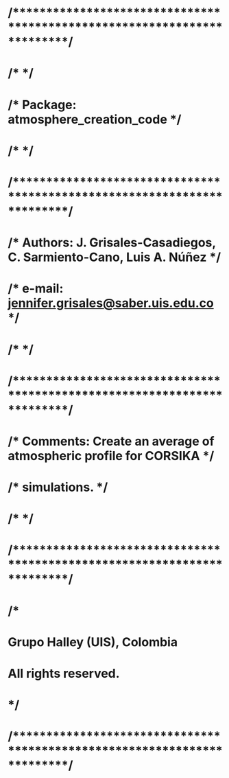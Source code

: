 # /************************************************************************/
# /*                                                                      */
# /* Package:  atmosphere_creation_code                                   */
# /*                                                                      */
# /************************************************************************/
# /* Authors:  J. Grisales-Casadiegos, C. Sarmiento-Cano, Luis A. Núñez   */
# /* e-mail:   jennifer.grisales@saber.uis.edu.co                         */
# /*                                                                      */
# /************************************************************************/
# /* Comments: Create an average of atmospheric profile for CORSIKA  */
# /*           simulations.                                               */
# /*                                                                      */
# /************************************************************************/
# /* 
#  
# Grupo Halley (UIS), Colombia
# All rights reserved.
# 
# */
# /************************************************************************/


